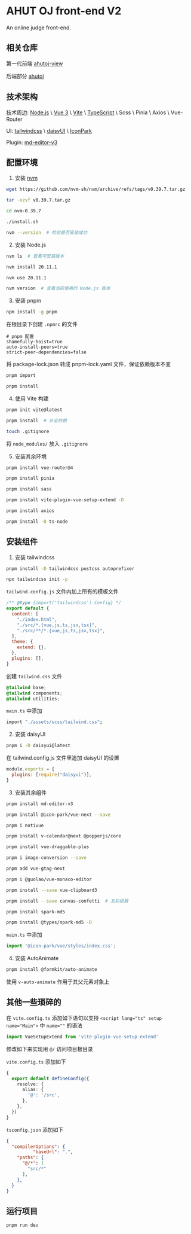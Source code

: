 # AHUT OJ front-end V2

An online judge front-end.

## 相关仓库

第一代前端 [ahutoj-view](https://github.com/ximoyuxiao/ahutoj-view)

后端部分 [ahutoj](https://github.com/ximoyuxiao/ahutoj/tree/docker)

## 技术架构

技术周边: [Node.js](https://nodejs.org/en) \ [Vue 3](https://cn.vuejs.org/) \ [Vite](https://cn.vitejs.dev/) \ [TypeScript](https://www.typescriptlang.org/) \ Scss \ Pinia \ Axios \ Vue-Router

UI: [tailwindcss](https://www.tailwindcss.cn/) \ [daisyUI](https://daisyui.com/) \ [IconPark](https://iconpark.oceanengine.com/official)

Plugin: [md-editor-v3](https://imzbf.github.io/md-editor-v3/zh-CN/index)

## 配置环境

1. 安装 [nvm](https://github.com/nvm-sh/nvm/releases)

```sh
wget https://github.com/nvm-sh/nvm/archive/refs/tags/v0.39.7.tar.gz

tar -xzvf v0.39.7.tar.gz

cd nvm-0.39.7

./install.sh

nvm --version  # 检验是否安装成功
```

2. 安装 Node.js

```sh
nvm ls  # 查看可安装版本

nvm install 20.11.1

nvm use 20.11.1

nvm version  # 查看当前使用的 Node.js 版本
```

3. 安装 pnpm

```sh
npm install -g pnpm
```

在根目录下创建 `.npmrc` 的文件

```
# pnpm 配置
shamefully-hoist=true
auto-install-peers=true
strict-peer-dependencies=false
```

将 package-lock.json 转成 pnpm-lock.yaml 文件，保证依赖版本不变

```sh
pnpm import

pnpm install
```

4. 使用 Vite 构建

```sh
pnpm init vite@latest

pnpm install  # 补全依赖

touch .gitignore
```

将 `node_modules/` 放入 `.gitignore`

5. 安装其余环境

```sh
pnpm install vue-router@4

pnpm install pinia

pnpm install sass

pnpm install vite-plugin-vue-setup-extend -D

pnpm install axios

pnpm install -D ts-node
```

## 安装组件

1. 安装 tailwindcss

```sh
pnpm install -D tailwindcss postcss autoprefixer

npx tailwindcss init -p
```

`tailwind.config.js` 文件内加上所有的模板文件

```js
/** @type {import('tailwindcss').Config} */
export default {
  content: [
    "./index.html",
    "./src/*.{vue,js,ts,jsx,tsx}",
    "./src/**/*.{vue,js,ts,jsx,tsx}",
  ],
  theme: {
    extend: {},
  },
  plugins: [],
}
```

创建 `tailwind.css` 文件

```css
@tailwind base;
@tailwind components;
@tailwind utilities;
```

`main.ts` 中添加

```sh
import "./assets/scss/tailwind.css";
```

2. 安装 daisyUI

```sh
pnpm i -D daisyui@latest
```

在 tailwind.config.js 文件里追加 daisyUI 的设置

```js
module.exports = {
  plugins: [require("daisyui")],
}
```

3. 安装其余组件

```sh
pnpm install md-editor-v3

pnpm install @icon-park/vue-next --save

pnpm i notivue

pnpm install v-calendar@next @popperjs/core

pnpm install vue-draggable-plus

pnpm i image-conversion --save

pnpm add vue-gtag-next

pnpm i @guolao/vue-monaco-editor

pnpm install --save vue-clipboard3

pnpm install --save canvas-confetti  # 五彩纸屑

pnpm install spark-md5

pnpm install @types/spark-md5 -D
```

`main.ts` 中添加

```ts
import '@icon-park/vue/styles/index.css';
```

4. 安装 AutoAnimate

```sh
pnpm install @formkit/auto-animate
```

使用 `v-auto-animate` 作用于其父元素对象上

## 其他一些琐碎的 

在 `vite.config.ts` 添加如下语句以支持 `<script lang="ts" setup name="Main">` 中 `name=""` 的语法

```ts
import VueSetupExtend from 'vite-plugin-vue-setup-extend'
```

修改如下来实现用 `@/` 访问项目根目录

`vite.config.ts` 添加如下

```ts
{
  export default defineConfig({
    resolve: {
      alias: {
        '@': '/src',
      },
    },
  })
}
```

`tsconfig.json` 添加如下

```json
{
  "compilerOptions": {
          "baseUrl": ".",
    "paths": {
      "@/*": [
        "src/*"
      ],
    },
  }
}
```

## 运行项目

```sh
pnpm run dev
```